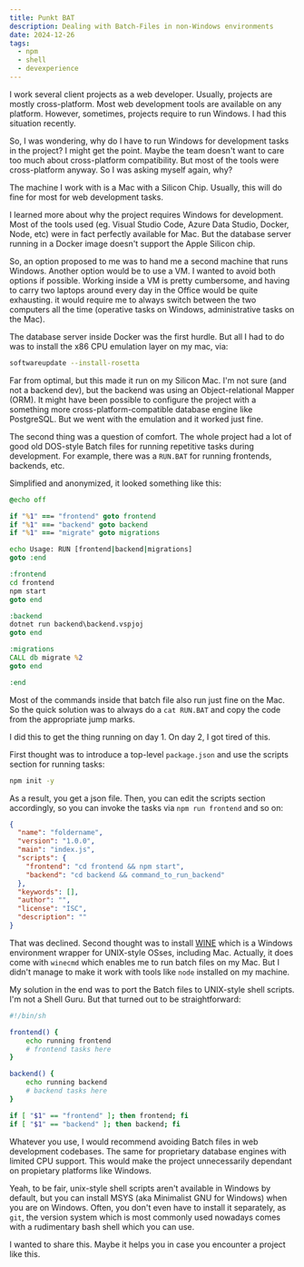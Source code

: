 ```yaml
---
title: Punkt BAT
description: Dealing with Batch-Files in non-Windows environments
date: 2024-12-26
tags:
  - npm
  - shell
  - devexperience
---
```

I work several client projects as a web developer. Usually, projects are mostly cross-platform. Most web development tools are available on any platform.
However, sometimes, projects require to run Windows. I had this situation recently.

So, I was wondering, why do I have to run Windows for development tasks in the project?
I might get the point. Maybe the team doesn't want to care too much about cross-platform compatibility.
But most of the tools were cross-platform anyway. So I was asking myself again, why?

The machine I work with is a Mac with a Silicon Chip. Usually, this will do fine for most for web development tasks.

I learned more about why the project requires Windows for development.
Most of the tools used (eg. Visual Studio Code, Azure Data Studio, Docker, Node, etc) were in fact perfectly available for Mac.
But the database server running in a Docker image doesn't support the Apple Silicon chip.

So, an option proposed to me was to hand me a second machine that runs Windows. Another option would be to use a VM. I wanted to avoid both options if possible. Working inside a VM is pretty cumbersome, and having to carry two laptops around every day in the Office would be quite exhausting. it would require me to always switch between the two computers all the time (operative tasks on Windows, administrative tasks on the Mac).

The database server inside Docker was the first hurdle. But all I had to do was to install the x86 CPU emulation layer on my mac, via:

```sh
softwareupdate --install-rosetta
```

Far from optimal, but this made it run on my Silicon Mac. I'm not sure (and not a backend dev), but the backend was using an Object-relational Mapper (ORM). It might have been possible to configure the project with a something more cross-platform-compatible database engine like PostgreSQL. But we went with the emulation and it worked just fine.

The second thing was a question of comfort. The whole project had a lot of good old DOS-style Batch files for running repetitive tasks during development.
For example, there was a `RUN.BAT` for running frontends, backends, etc.

Simplified and anonymized, it looked something like this:

```bat
@echo off

if "%1" === "frontend" goto frontend
if "%1" === "backend" goto backend
if "%1" === "migrate" goto migrations

echo Usage: RUN [frontend|backend|migrations]
goto :end

:frontend
cd frontend
npm start
goto end

:backend
dotnet run backend\backend.vspjoj 
goto end

:migrations
CALL db migrate %2
goto end

:end
```

Most of the commands inside that batch file also run just fine on the Mac. So the quick solution was to always do a `cat RUN.BAT` and copy the code from the appropriate jump marks.

I did this to get the thing running on day 1. On day 2, I got tired of this.

First thought was to introduce a top-level `package.json` and use the scripts section for running tasks:

```sh
npm init -y
```

As a result, you get a json file. Then, you can edit the scripts section accordingly, so you can invoke the tasks via `npm run frontend` and so on:

```json
{
  "name": "foldername",
  "version": "1.0.0",
  "main": "index.js",
  "scripts": {
    "frontend": "cd frontend && npm start",
    "backend": "cd backend && command_to_run_backend"
  },
  "keywords": [],
  "author": "",
  "license": "ISC",
  "description": ""
}
```

That was declined. Second thought was to install [WINE](https://www.winehq.org) which is a Windows environment wrapper for UNIX-style OSses, including Mac. Actually, it does come with `winecmd` which enables me to run batch files on my Mac. But I didn't manage to make it work with tools like `node` installed on my machine.

My solution in the end was to port the Batch files to UNIX-style shell scripts. I'm not a Shell Guru. But that turned out to be straightforward:

```sh
#!/bin/sh

frontend() {
    echo running frontend
    # frontend tasks here
}

backend() {
    echo running backend
    # backend tasks here
}

if [ "$1" == "frontend" ]; then frontend; fi
if [ "$1" == "backend" ]; then backend; fi
```

Whatever you use, I would recommend avoiding Batch files in web development codebases. The same for proprietary database engines with limited CPU support. This would make the project unnecessarily dependant on propietary platforms like Windows.

Yeah, to be fair, unix-style shell scripts aren't available in Windows by default, but you can install MSYS (aka Minimalist GNU for Windows) when you are on Windows. Often, you don't even have to install it separately, as `git`, the version system which is most commonly used nowadays comes with a rudimentary bash shell which you can use.

I wanted to share this. Maybe it helps you in case you encounter a project like this.
